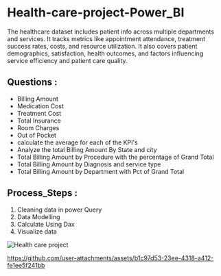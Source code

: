 # Health-care-project-Power_BI
The healthcare dataset includes patient info across multiple departments and services. It tracks metrics like appointment attendance, treatment success rates, costs, and resource utilization. It also covers patient demographics, satisfaction, health outcomes, and factors influencing service efficiency and patient care quality.

## Questions :
  - Billing Amount
  - Medication Cost
  - Treatment Cost
  - Total Insurance
  - Room Charges
  - Out of Pocket
  - calculate the average for each of the KPI's
  - Analyze the total Billing Amount By State and city
  - Total Billing Amount by Procedure with the percentage of Grand Total
  - Total Billing Amount by Diagnosis and service type
  - Total Billing Amount by Department with Pct of Grand Total

## Process_Steps :
1. Cleaning data in power Query 
2. Data Modelling 
3. Calculate Using Dax
4. Visualize data

![Health care project](https://github.com/user-attachments/assets/a1520757-990c-457b-9cb8-a2e948ef8af5)


https://github.com/user-attachments/assets/b1c97d53-23ee-4318-a412-fe1ee5f241bb

